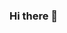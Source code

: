 ### Hi there 👋

<!--
**hanna-owo/hanna-owo** is a ✨ _special_ ✨ repository because its `README.md` (this file) appears on your GitHub profile.

Here are some ideas to get you started:

- 🔭 I’m currently working on EZRA-XD
- 🌱 I’m currently learning BBA 
- 👯 I’m looking to collaborate on HE
- 🤔 I’m looking for help with 😦
- 💬 Ask me about 🙂
- 📫 How to reach me: 🫠
- 😄 Pronouns: 🙃
- ⚡ Fun fact: 🤧
-->
